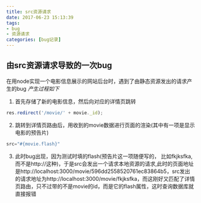 ```yaml
---
title: src资源请求
date: 2017-06-23 15:13:39
tags:
- bug
- 资源请求
categories: [bug记录]
---
```

## 由src资源请求导致的一次bug ##
在用node实现一个电影信息展示的网站后台时，遇到了由静态资源发出的请求产生的bug
*产生过程如下*
1. 首先存储了新的电影信息，然后向对应的详情页跳转
```javascript
res.redirect('/movie/' + movie._id);
```
2. 跳转到详情页路由后，用收到的movie数据进行页面的渲染(其中有一项是显示
电影的预告片)
```javascript
src="#{movie.flash}"
```
3. 此时bug出现，因为测试时填的flash(预告片这一项随便写的，
比如fkjksfka,而不是http://这种)，于是src会发出一个请求本地资源的请求,此时的页面地址是http://localhost:3000/movie/596dd2558520761ec83864b5，src发出的请求地址为http://localhost:3000/movie/fkjksfka，而这刚好又匹配了详情页路由，只不过带的不是movie的id，而是它的flash属性，这时查询数据库就直接报错









